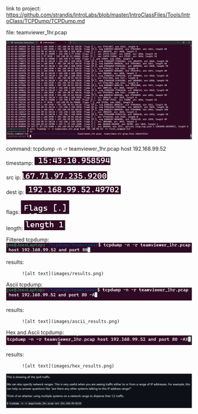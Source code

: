 link to project: https://github.com/strandjs/IntroLabs/blob/master/IntroClassFiles/Tools/IntroClass/TCPDump/TCPDump.md

file: teamviewer_1hr.pcap

![alt text](images/tcpdump.png)

command:  tcpdump -n -r teamviewer_1hr.pcap host 192.168.99.52

  timestamp: ![alt text](images/timestamp.png)
  
  src ip:
   ![scource ip](images/srcip.png)
  
  dest ip:
   ![destination ip](images/destip.png)
  
  flags:
   ![alt text](images/flags.png)
  
  length:
   ![alt text](images/length.png)

Filtered tcpdump: ![alt text](images/filterd_tcpdump.png)
  
  results:

          ![alt text](images/results.png)

Ascii tcpdump: ![alt text](images/ascii_command.png)

  results: 

          ![alt text](images/ascii_results.png)

Hex and Ascii tcpdump: ![alt text](images/hex.png)

  results:
  
          ![alt text](images/hex_results.png)

![alt text](images/ip_range.png)


